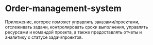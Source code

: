 # Order-management-system
Приложение, которое поможет управлять заказами/проектами, отслеживать задачи, контролировать сроки выполнения, управлять ресурсами и командой проекта, а также предоставлять отчеты и аналитику о статусе задач/проектов.
